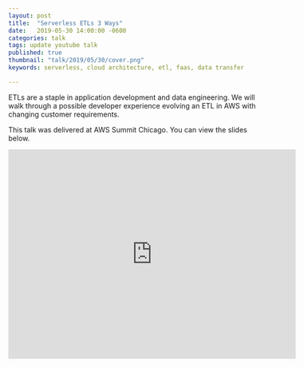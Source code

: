 ```yaml
---
layout: post
title:  "Serverless ETLs 3 Ways"
date:   2019-05-30 14:00:00 -0600
categories: talk
tags: update youtube talk
published: true
thumbnail: "talk/2019/05/30/cover.png"
keywords: serverless, cloud architecture, etl, faas, data transfer

---
```


ETLs are a staple in application development and data engineering. We will walk through a possible developer experience evolving an ETL in AWS with changing customer requirements.

This talk was delivered at AWS Summit Chicago. You can view the slides below. 

<iframe src="https://slides.com/amycodes/serverless-etls/embed" width="576" height="420" title="Serverless ETLs Three Ways" scrolling="no" frameborder="0" webkitallowfullscreen mozallowfullscreen allowfullscreen></iframe>
